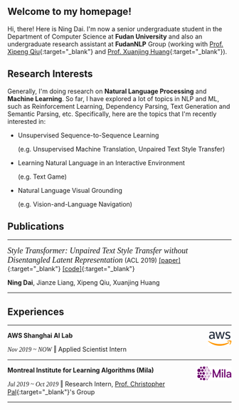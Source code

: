 ## Welcome to my homepage!

Hi, there! Here is Ning Dai. I'm now a senior undergraduate student in the Department of Computer Science at **Fudan University** and also an undergraduate research assistant at **FudanNLP** Group (working with [Prof. Xipeng Qiu](https://xpqiu.github.io/en.html){:target="_blank"} and [Prof. Xuanjing Huang](https://scholar.google.com/citations?user=RGsMgZA4H78C&hl=en){:target="_blank"}).  





## Research Interests

Generally, I'm doing research on **Natural Language Processing** and **Machine Learning**. So far, I have explored a lot of topics in NLP and ML, such as Reinforcement Learning, Dependency Parsing, Text Generation and Semantic Parsing, etc. Specifically, here are the topics that I'm recently interested in:

- Unsupervised Sequence-to-Sequence Learning 

  (e.g. Unsupervised Machine Translation, Unpaired Text Style Transfer)

- Learning Natural Language in an Interactive Environment 

  (e.g. Text Game)

- Natural Language Visual Grounding 

  (e.g. Vision-and-Language Navigation)



## Publications

------

*<font face ="Times New Roman" size="4">Style Transformer:  Unpaired Text Style Transfer without Disentangled Latent Representation</font>* (ACL 2019)  [[paper]](https://www.aclweb.org/anthology/P19-1601.pdf){:target="_blank"}  [[code]](https://github.com/fastnlp/style-transformer){:target="_blank"}  

**Ning Dai**, Jianze Liang, Xipeng Qiu, Xuanjing Huang

------



## Experiences

------

**AWS Shanghai AI Lab**  <img src='./assets/img/aws_logo.png' align='right'> 

*<font face ="Times New Roman">Nov 2019 ~ NOW</font>*     ‖  Applied Scientist Intern

------

**Montreal Institute for Learning Algorithms (Mila)**  <img src='./assets/img/mila_logo.png' align='right'>

*<font face ="Times New Roman">Jul 2019 ~ Oct 2019</font>* ‖  Research Intern,  [Prof. Christopher Pal](https://mila.quebec/en/person/pal-christopher/){:target="_blank"}'s Group

------

